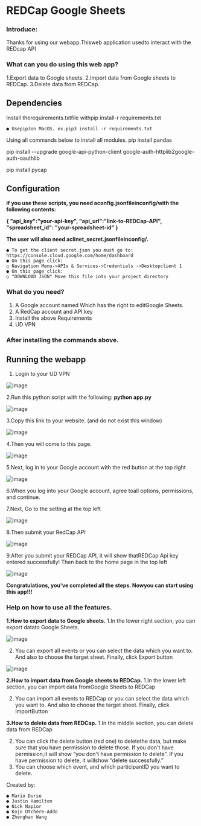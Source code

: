 # REDCap Google Sheets

### Introduce:

Thanks for using our webapp.Thisweb application usedto interact with the REDcap API

### What can you do using this web app?

1.Export data to Google sheets.
2.Import data from Google sheets to REDCap.
3.Delete data from REDCap.

## Dependencies

Install therequirements.txtfile withpip install-r requirements.txt

```
● Usepip3on MacOS. ex.pip3 install -r requirements.txt
```
Using all commands below to install all modules.
pip install pandas

pip install --upgrade google-api-python-client google-auth-httplib2google-auth-oauthlib

pip install pycap


## Configuration

**if you use these scripts, you need aconfig.jsonfileinconfig/with the following
contents:**

**{
"api_key":"your-api-key",
"api_url":"link-to-REDCap-API",
"spreadsheet_id": "your-spreadsheet-id"
}**

**The user will also need aclinet_secret.jsonfileinconfig/.**

```
● To get the client secret.json you must go to:
https://console.cloud.google.com/home/dashboard
● On this page click:
○ Navigation Menu->APIs & Services->Credentials ->Desktopclient 1
● On this page click:
○ "DOWNLOAD JSON" Move this file into your project directory
```
### What do you need?

1. A Google account named Which has the right to editGoogle Sheets.
2. A RedCap account and API key
3. Install the above Requirements
4. UD VPN


### After installing the commands above.

## Running the webapp

1. Login to your UD VPN


![image](https://user-images.githubusercontent.com/54848986/117843794-b9238380-b2b1-11eb-903c-0144cc3780e1.png)

2.Run this python script with the following:
**python app.py**

![image](https://user-images.githubusercontent.com/54848986/117843979-e2dcaa80-b2b1-11eb-9a53-2e34b0944943.png)

3.Copy this link to your website. (and do not exist this window)

![image](https://user-images.githubusercontent.com/54848986/117844048-f4be4d80-b2b1-11eb-947a-915fa9641b19.png)

4.Then you will come to this page.

![image](https://user-images.githubusercontent.com/54848986/117844116-01db3c80-b2b2-11eb-848e-c761e281abae.png)

5.Next, log in to your Google account with the red button at the top right

![image](https://user-images.githubusercontent.com/54848986/117844214-13244900-b2b2-11eb-964a-862d404159bb.png)

6.When you log into your Google account, agree toall options, permissions, and continue.


7.Next, Go to the setting at the top left

![image](https://user-images.githubusercontent.com/54848986/117844305-29320980-b2b2-11eb-93d0-488e849b4041.png)

8.Then submit your RedCap API

![image](https://user-images.githubusercontent.com/54848986/117845738-677bf880-b2b3-11eb-8479-a152f9ceeec4.png)

9.After you submit your REDCap API, it will show thatREDCap Api key entered successfully!
Then back to the home page in the top left

![image](https://user-images.githubusercontent.com/54848986/117845829-78c50500-b2b3-11eb-9113-6890916ee4d9.png)

**Congratulations, you've completed all the steps. Nowyou can start using this
app!!!**


### Help on how to use all the features.

**1.How to export data to Google sheets.**
1.In the lower right section, you can export datato Google Sheets.

![image](https://user-images.githubusercontent.com/54848986/117846018-a27e2c00-b2b3-11eb-9064-310ae0955629.png)

2. You can export all events or you can select the data which you want to. And also to choose
the target sheet. Finally, click Export button

![image](https://user-images.githubusercontent.com/54848986/117846107-b75abf80-b2b3-11eb-8b84-a9056783b232.png)

**2.How to import data from Google sheets to REDCap.**
1.In the lower left section, you can import data fromGoogle Sheets to REDCap


2. You can import all events to REDCap or you can select the data which you want to. And also
to choose the target sheet. Finally, click ImportButton

**3.How to delete data from REDCap.**
1.In the middle section, you can delete data from REDCap


2. You can click the delete button (red one) to deletethe data, but make sure that you have
permission to delete those. If you don't have permission,it will show “you don't have permission
to delete”. If you have permission to delete, it willshow “delete successfully.”
3. You can choose which event, and which participantID you want to delete.


Created by:

```
● Mario Durso
● Justin Hamilton
● Nick Napior
● Kojo Otchere-Addo
● Zhenghan Wang
```
